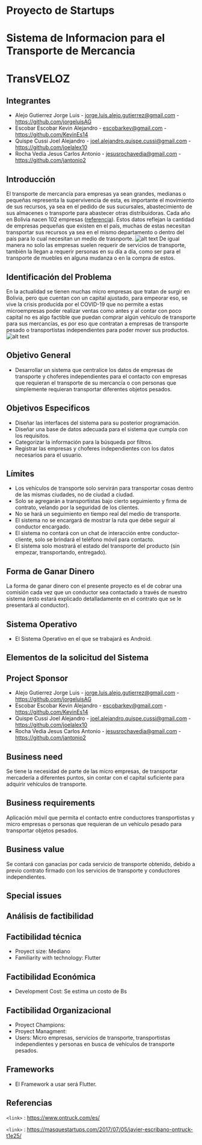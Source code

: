 # **Proyecto de Startups**

# Sistema de Informacion para el Transporte de Mercancia

# TransVELOZ

## Integrantes
- Alejo Gutierrez Jorge Luis - jorge.luis.alejo.gutierrez@gmail.com - https://github.com/jorgeluisAG
- Escobar Escobar Kevin Alejandro - escobarkev@gmail.com - https://github.com/KevinEs14
- Quispe Cussi Joel Alejandro - joel.alejandro.quispe.cussi@gmail.com - https://github.com/joelalex10
- Rocha Vedia Jesus Carlos Antonio - jesusrochavedia@gmail.com - https://github.com/jantonio2


## Introducción
El transporte de mercancía para empresas ya sean grandes, medianas o pequeñas representa la supervivencia de esta, es importante el movimiento de sus recursos, ya sea en el pedido de sus sucursales, abastecimiento de sus almacenes o transporte para abastecer otras distribuidoras. Cada año en Bolivia nacen 102 empresas ([referencia](https://correodelsur.com/economia/20180629_bolivia-al-dia-nacen-102-empresas-y-se-cierran-25.html#:~:text=El%20Viceministro%20de%20Tesoro%20y,de%20ellos%20orientados%20al%20comercio.)). Estos datos reflejan la cantidad de empresas pequeñas que existen en el país, muchas de estas necesitan transportar sus recursos ya sea en el mismo departamento o dentro del país para lo cual necesitan un medio de trasnporte.
![alt text](http://2.bp.blogspot.com/-Ba21ZKTdwDE/VNkeZOsug8I/AAAAAAAAAKQ/MuKO3gERz0A/s1600/Fotolia_47250800_M.jpg)
De igual manera no solo las empresas suelen requerir de servicios de transporte, también la llegan a requerir personas en su día a día, como ser para el transporte de muebles en alguna mudanza o en la compra de estos.

## Identificación del Problema
En la actualidad se tienen muchas micro empresas que tratan de surgir en Bolivia, pero que cuentan con un capital ajustado, para empeorar eso, se vive la crisis producida por el COVID-19 que no permite a estas microempresas poder realizar ventas como antes y al contar con poco capital no es algo factible que puedan comprar algún vehículo de transporte para sus mercancías, es por eso que contratan a empresas de transporte pesado o transportistas independientes para poder mover sus productos.
![alt text](https://blogs.iadb.org/transporte/wp-content/uploads/sites/9/2020/04/macau-photo-agency-NhhhRZQxnFY-unsplash-630x420.jpg)

## Objetivo General
 * Desarrollar un sistema que centralice los datos de empresas de transporte y choferes independientes para el contacto con empresas que requieran el transporte de su mercancía o con personas que simplemente requieran transportar diferentes objetos pesados.

## Objetivos Especificos
 * Diseñar las interfaces del sistema para su posterior programación.
 * Diseñar una base de datos adecuada para el sistema que cumpla con los requisitos.
 * Categorizar la información para la búsqueda por filtros.
 * Registrar las empresas y choferes independientes con los datos necesarios para el usuario.
 
## Límites
 * Los vehículos de transporte solo servirán para transportar cosas dentro de las mismas ciudades, no de ciudad a ciudad.
 * Solo se agregarán a transportistas bajo cierto seguimiento y firma de contrato, velando por la seguridad de los clientes.
 * No se hará un seguimiento en tiempo real del medio de transporte.
 * El sistema no se encargará de mostrar la ruta que debe seguir al conductor encargado.
 * El sistema no contará con un chat de interacción entre conductor-cliente, solo se brindará el teléfono móvil para contacto.
 * El sistema solo mostrará el estado del transporte del producto (sin empezar, transportando, entregado).

## Forma de Ganar Dinero
La forma de ganar dinero con el presente proyecto es el de cobrar una comisión cada vez que un conductor sea contactado a través de nuestro sistema (esto estará explicado detalladamente en el contrato que se le presentará al conductor).

## Sistema Operativo

 * El Sistema Operativo en el que se trabajará es Android.

## Elementos de la solicitud del Sistema
## Project Sponsor
- Alejo Gutierrez Jorge Luis - jorge.luis.alejo.gutierrez@gmail.com - https://github.com/jorgeluisAG
- Escobar Escobar Kevin Alejandro - escobarkev@gmail.com - https://github.com/KevinEs14
- Quispe Cussi Joel Alejandro - joel.alejandro.quispe.cussi@gmail.com - https://github.com/joelalex10
- Rocha Vedia Jesus Carlos Antonio - jesusrochavedia@gmail.com - https://github.com/jantonio2

## Business need
Se tiene la necesidad de parte de las micro empresas, de transportar mercadería a diferentes puntos, sin contar con el capital suficiente para  adquirir vehículos de transporte.

## Business requirements
Aplicación móvil que permita el contacto entre conductores transportistas y micro empresas o personas que requieran de un vehículo pesado para transportar objetos pesados.

## Business value
Se contará con ganacias por cada servicio de transporte obtenido, debido a previo contrato firmado con los servicios de transporte y conductores independientes.

## Special issues


## Análisis de factibilidad
## Factibilidad técnica
 * Proyect size: Mediano
 * Familiarity with technology: Flutter

## Factibilidad Económica
 * Development Cost: Se estima un costo de Bs 

## Factibilidad Organizacional
 * Proyect Champions:
 * Proyect Managment: 
 * Users: Micro empresas, servicios de transporte, transportistas independientes y personas en busca de vehículos de transporte pesados.

## Frameworks

 * El Framework a usar será Flutter.

## Referencias

`<link>` : https://www.ontruck.com/es/

`<link>` : https://masquestartups.com/2017/07/05/javier-escribano-ontruck-t1e25/

 
